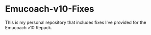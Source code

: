 # Emucoach-v10-Fixes
This is my personal repository that includes fixes I've provided for the Emucoach v10 Repack. 
